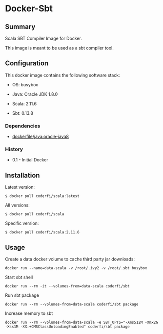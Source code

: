 Docker-Sbt
==========

## Summary

Scala SBT Compiler Image for Docker.

This image is meant to be used as a sbt compiler tool.

## Configuration

This docker image contains the following software stack:

- OS: busybox

- Java: Oracle JDK 1.8.0

- Scala: 2.11.6

- Sbt: 0.13.8

### Dependencies

* [dockerfile/java:oracle-java8](https://github.com/dockerfile/java)


### History

* 0.1 - Initial Docker

## Installation

Latest version:

   ```
   $ docker pull coderfi/scala:latest
   ```

All versions:

   ```
   $ docker pull coderfi/scala
   ```

Specific version:

   ```
   $ docker pull coderfi/scala:2.11.6
   ```

## Usage

Create a data docker volume to cache third party jar downloads:

```
docker run --name=data-scala -v /root/.ivy2 -v /root/.sbt busybox
```

Start sbt shell
```
docker run --rm -it --volumes-from=data-scala coderfi/sbt
```

Run sbt package
```
docker run --rm --volumes-from=data-scala coderfi/sbt package
```

Increase memory to sbt
```
docker run --rm --volumes-from=data-scala -e SBT_OPTS="-Xms512M -Xmx2G -Xss1M -XX:+CMSClassUnloadingEnabled" coderfi/sbt package
```